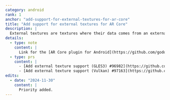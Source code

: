 ```yaml
---
category: android
rank: 1
anchor: "add-support-for-external-textures-for-ar-core"
title: "Add support for external textures for AR Core"
description: |
  External textures are textures where their data comes from an external source. For AR, it means getting the camera feed (or anything that can be rendered) from the host operating system and displaying it over in Godot.
details:
  - type: note
    content: |
      Link for the [AR Core plugin for Android](https://github.com/godotvr/godot_arcore).
  - type: prs
    content: |
      - [Add external texture support (GLES3) #96982](https://github.com/godotengine/godot/pull/96982)
      - [Add external texture support (Vulkan) #97163](https://github.com/godotengine/godot/pull/97163)
edits:
  - date: "2024-11-30"
    content: |
      Priority added.
---
```

